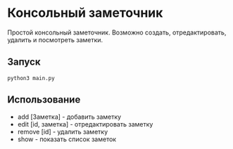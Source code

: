 # Консольный заметочник
Простой консольный заметочник. Возможно создать, отредактировать, удалить и посмотреть заметки. 
## Запуск
`python3 main.py`
## Использование
- add [Заметка] - добавить заметку
- edit [id, заметка] - отредактировать заметку
- remove [id] - удалить заметку
- show - показать список заметок